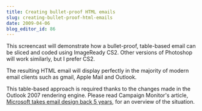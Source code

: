```yaml
---
title: Creating bullet-proof HTML emails
slug: creating-bullet-proof-html-emails
date: 2009-04-06
blog_editor_id: 86
---
```


[Microsoft takes email design back 5 years]: http://www.campaignmonitor.com/blog/post/2393/microsoft-takes-email-design-b/

This screencast will demonstrate how a bullet-proof, table-based email can be sliced and coded using ImageReady CS2. Other versions of Photoshop will work similarly, but I prefer CS2.

The resulting HTML email will display perfectly in the majority of modern email clients such as gmail, Apple Mail and Outlook.

This table-based approach is required thanks to the changes made in the Outlook 2007 rendering engine. Please read Campaign Monitor's article, [Microsoft takes email design back 5 years], for an overview of the situation.

<div class='flash'>
  <object height='250' width='400'>
    <param name='allowfullscreen' value='true' />
    <param name='allowscriptaccess' value='always' />
    <param name='movie' value='http://vimeo.com/moogaloop.swf?clip_id=4018544&amp;server=vimeo.com&amp;show_title=1&amp;show_byline=1&amp;show_portrait=0&amp;color=00ADEF&amp;fullscreen=1' />
    <embed allowfullscreen='true' allowscriptaccess='always' height='250' src='http://vimeo.com/moogaloop.swf?clip_id=4018544&amp;server=vimeo.com&amp;show_title=1&amp;show_byline=1&amp;show_portrait=0&amp;color=00ADEF&amp;fullscreen=1' type='application/x-shockwave-flash' width='400'></embed>
  </object>
</div>
